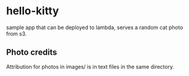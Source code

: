 # hello-kitty

sample app that can be deployed to lambda, serves a random cat photo from s3.

## Photo credits

Attribution for photos in images/ is in text files in the same directory.
